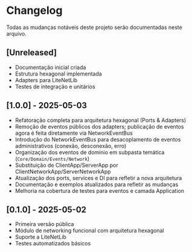 # Changelog

Todas as mudanças notáveis deste projeto serão documentadas neste arquivo.

## [Unreleased]
- Documentação inicial criada
- Estrutura hexagonal implementada
- Adapters para LiteNetLib
- Testes de integração e unitários

## [1.0.0] - 2025-05-03
- Refatoração completa para arquitetura hexagonal (Ports & Adapters)
- Remoção de eventos públicos dos adapters; publicação de eventos agora é feita diretamente via NetworkEventBus
- Introdução do NetworkEventBus para desacoplamento de eventos administrativos (conexão, desconexão, erro)
- Organização dos eventos de domínio em subpasta temática (`Core/Domain/Events/Network`)
- Substituição de ClientApp/ServerApp por ClientNetworkApp/ServerNetworkApp
- Atualização dos ports, services e DI para refletir a nova arquitetura
- Documentação e exemplos atualizados para refletir as mudanças
- Melhoria na cobertura de testes para eventos e camada Application

## [0.1.0] - 2025-05-02
- Primeira versão pública
- Módulo de networking funcional com arquitetura hexagonal
- Suporte a LiteNetLib
- Testes automatizados básicos
